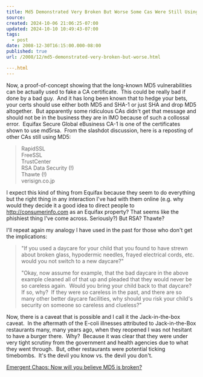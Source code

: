 ```yaml
---
title: Md5 Demonstrated Very Broken But Worse Some Cas Were Still Using It
source: 
created: 2024-10-06 21:06:25-07:00
updated: 2024-10-10 10:49:43-07:00
tags:
  - post
date: 2008-12-30T16:15:00.000-08:00
published: true
url: /2008/12/md5-demonstrated-very-broken-but-worse.html

---.html
---
```



Now, a proof-of-concept showing that the long-known MD5 vulnerabilities can be actually used to fake a CA certificate.  This could be really bad if done by a bad guy.  And it has long been known that to hedge your bets, your certs should use either both MD5 and SHA-1 or just SHA and drop MD5 altogether.  But apparently some ridiculous CAs didn't get that message and should not be in the business they are in IMO because of such a collossal error.  Equifax Secure Global eBusiness CA-1 is one of the certificates shown to use md5rsa.  From the slashdot discussion, here is a reposting of other CAs still using MD5:  

> RapidSSL  
> FreeSSL  
> TrustCenter  
> RSA Data Security (!)  
> Thawte (!)  
> verisign.co.jp

I expect this kind of thing from Equifax because they seem to do everything but the right thing in any interaction I've had with them online (e.g. why would they decide it a good idea to direct people to http://consumerinfo.com as an Equifax property? That seems like the phishiest thing I've come across. Seriously?) But RSA? Thawte?  
  
I'll repeat again my analogy I have used in the past for those who don't get the implications:  

> "If you used a daycare for your child that you found to have strewn about broken glass, hypodermic needles, frayed electrical cords, etc. would you not switch to a new daycare?"  
>   
> "Okay, now assume for example, that the bad daycare in the above example cleaned all of that up and pleaded that they would never be so careless again.  Would you bring your child back to that daycare?  If so, why?  If they were so careless in the past, and there are so many other better daycare facilities, why should you risk your child's security on someone so careless and clueless?"

Now, there is a caveat that is possible and I call it the Jack-in-the-box caveat.  In the aftermath of the E-coli illnesses attributed to Jack-in-the-Box restaurants many, many years ago, when they reopened I was not hesitant to have a burger there.  Why?  Because it was clear that they were under very tight scrutiny from the government and health agencies due to what they went through.  But, other restaurants were potential ticking timebombs.  It's the devil you know vs. the devil you don't.  
  
[Emergent Chaos: Now will you believe MD5 is broken?](http://www.emergentchaos.com/archives/2008/12/now_will_you_believe_md5.html)